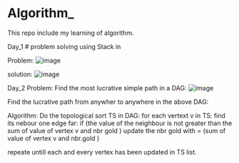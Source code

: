 # Algorithm_

This repo include my learning of algorithm. 

Day_1  # problem solving using Stack in

Problem: 
![image](https://user-images.githubusercontent.com/35992124/218293847-af768e34-8f56-4341-b8f4-eb1c442cdc6e.png)

solution: 
![image](https://user-images.githubusercontent.com/35992124/218293808-4f756d4b-da96-4819-955d-1f358d06bd2a.png)



Day_2
Problem: Find the most lucrative simple path in a DAG:
![image](https://user-images.githubusercontent.com/35992124/230827737-b99528fe-1659-4add-ae96-b53f405bc94b.png)

Find the  lucrative path from anywher to anywhere in the above DAG:

Algorithm:
Do the topological sort TS in DAG:
for each vertext v in  TS:
   find its nebour one edge far:
        if (the value of the neighbour  is not greater than the sum of value of vertex v and nbr gold )
            update the nbr gold with = (sum of value of vertex v and nbr.gold )
           
repeate untill each and every vertex has been updated in TS list. 
